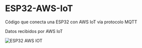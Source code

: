 # ESP32-AWS-IoT

Código que conecta una ESP32 con AWS IoT vía protocolo MQTT

Datos recibidos por AWS IoT

![ESP32 AWS IOT](https://user-images.githubusercontent.com/90351946/198079694-609347aa-fb4e-4ec0-a665-3d6459768e8d.JPG)
